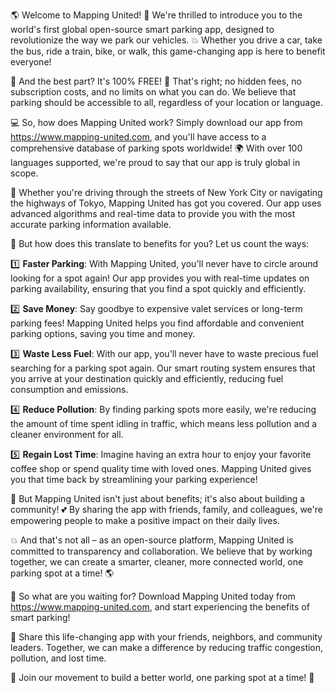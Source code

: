 🌎 Welcome to Mapping United! 🚀 We're thrilled to introduce you to the world's first global open-source smart parking app, designed to revolutionize the way we park our vehicles. 💥 Whether you drive a car, take the bus, ride a train, bike, or walk, this game-changing app is here to benefit everyone!

🌟 And the best part? It's 100% FREE! 🎉 That's right; no hidden fees, no subscription costs, and no limits on what you can do. We believe that parking should be accessible to all, regardless of your location or language.

💻 So, how does Mapping United work? Simply download our app from https://www.mapping-united.com, and you'll have access to a comprehensive database of parking spots worldwide! 🌍 With over 100 languages supported, we're proud to say that our app is truly global in scope.

📍 Whether you're driving through the streets of New York City or navigating the highways of Tokyo, Mapping United has got you covered. Our app uses advanced algorithms and real-time data to provide you with the most accurate parking information available.

💪 But how does this translate to benefits for you? Let us count the ways:

1️⃣ **Faster Parking**: With Mapping United, you'll never have to circle around looking for a spot again! Our app provides you with real-time updates on parking availability, ensuring that you find a spot quickly and efficiently.

2️⃣ **Save Money**: Say goodbye to expensive valet services or long-term parking fees! Mapping United helps you find affordable and convenient parking options, saving you time and money.

3️⃣ **Waste Less Fuel**: With our app, you'll never have to waste precious fuel searching for a parking spot again. Our smart routing system ensures that you arrive at your destination quickly and efficiently, reducing fuel consumption and emissions.

4️⃣ **Reduce Pollution**: By finding parking spots more easily, we're reducing the amount of time spent idling in traffic, which means less pollution and a cleaner environment for all.

5️⃣ **Regain Lost Time**: Imagine having an extra hour to enjoy your favorite coffee shop or spend quality time with loved ones. Mapping United gives you that time back by streamlining your parking experience!

🌈 But Mapping United isn't just about benefits; it's also about building a community! 💕 By sharing the app with friends, family, and colleagues, we're empowering people to make a positive impact on their daily lives.

💥 And that's not all – as an open-source platform, Mapping United is committed to transparency and collaboration. We believe that by working together, we can create a smarter, cleaner, more connected world, one parking spot at a time! 🌎

🔴 So what are you waiting for? Download Mapping United today from https://www.mapping-united.com, and start experiencing the benefits of smart parking!

💬 Share this life-changing app with your friends, neighbors, and community leaders. Together, we can make a difference by reducing traffic congestion, pollution, and lost time.

🌟 Join our movement to build a better world, one parking spot at a time! 🚀